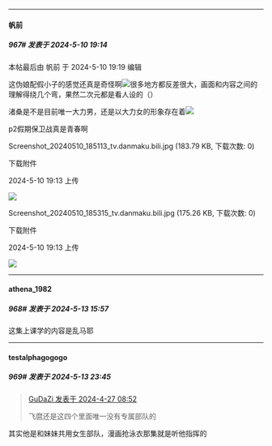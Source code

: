 ﻿
*****

####  帆前  
##### 967#       发表于 2024-5-10 19:14

 本帖最后由 帆前 于 2024-5-10 19:19 编辑 

这伪娘配假小子的感觉还真是奇怪啊<img src="https://static.saraba1st.com/image/smiley/face2017/067.png" referrerpolicy="no-referrer">很多地方都反差很大，画面和内容之间的理解得绕几个弯，果然二次元都是看人设的（）

渚桑是不是目前唯一大力男，还是以大力女的形象存在着<img src="https://static.saraba1st.com/image/smiley/face2017/067.png" referrerpolicy="no-referrer">

p2假期保卫战真是青春啊

Screenshot_20240510_185113_tv.danmaku.bili.jpg
(183.79 KB, 下载次数: 0)

下载附件

2024-5-10 19:13 上传

<img src="https://img.saraba1st.com/forum/202405/10/191353xmj803eqjl3j5wu0.jpg" referrerpolicy="no-referrer">

Screenshot_20240510_185315_tv.danmaku.bili.jpg
(175.26 KB, 下载次数: 0)

下载附件

2024-5-10 19:13 上传

<img src="https://img.saraba1st.com/forum/202405/10/191354eh50pnni0p399mng.jpg" referrerpolicy="no-referrer">


*****

####  athena_1982  
##### 968#       发表于 2024-5-13 15:57

这集上课学的内容是乱马耶


*****

####  testalphagogogo  
##### 969#       发表于 2024-5-13 23:45

<blockquote><a href="httphttps://bbs.saraba1st.com/2b/forum.php?mod=redirect&amp;goto=findpost&amp;pid=64734438&amp;ptid=2045115" target="_blank">GuDaZi 发表于 2024-4-27 08:52</a>

飞麿还是这四个里面唯一没有专属部队的</blockquote>
其实他是和妹妹共用女生部队，漫画抢泳衣那集就是听他指挥的

